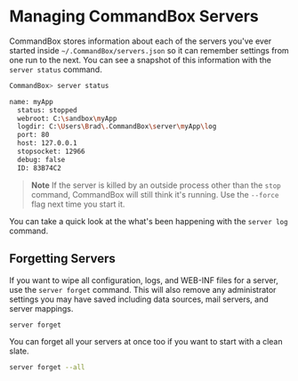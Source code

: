 # Managing CommandBox Servers

CommandBox stores information about each of the servers you've ever started inside `~/.CommandBox/servers.json` so it can remember settings from one run to the next.  You can see a snapshot of this information with the `server status` command.  

```bash
CommandBox> server status

name: myApp
  status: stopped
  webroot: C:\sandbox\myApp
  logdir: C:\Users\Brad\.CommandBox\server\myApp\log
  port: 80
  host: 127.0.0.1
  stopsocket: 12966
  debug: false
  ID: 83B74C2
```

>**Note** If the server is killed by an outside process other than the `stop` command, CommandBox will still think it's running.  Use the `--force` flag next time you start it.

You can take a quick look at the what's been happening with the `server log` command.  

## Forgetting Servers
If you want to wipe all configuration, logs, and WEB-INF files for a server, use the `server forget` command.  This will also remove any administrator settings you may have saved including data sources, mail servers, and server mappings.

```bash
server forget
```

You can forget all your servers at once too if you want to start with a clean slate. 

```bash
server forget --all
```



